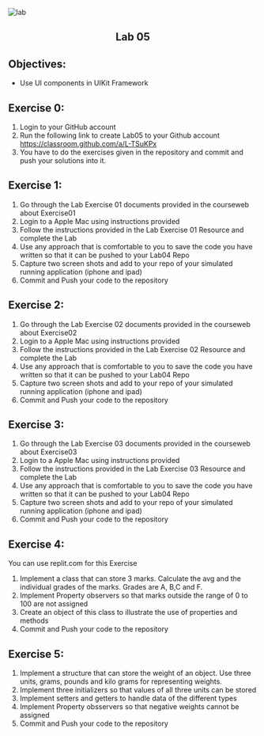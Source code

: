 ![lab](/resources/labslogo.png)
## <div align="center">Lab 05</div>

## Objectives:  
* Use UI components in UIKit Framework

## Exercise 0:

1. Login to your GitHub account
2. Run the following link to create Lab05 to your Github account https://classroom.github.com/a/L-TSuKPx
3. You have to do the exercises given in the repository and commit and push your solutions into it.

## Exercise 1:

1. Go through the Lab Exercise 01 documents provided in the courseweb about Exercise01
2. Login to a Apple Mac using instructions provided
3. Follow the instructions provided in the Lab Exercise 01 Resource and complete the Lab
4. Use any approach that is comfortable to you to save the code you have written so that it can be pushed to your Lab04 Repo
5. Capture two screen shots and add to your repo of your simulated running application (iphone and ipad)
6. Commit and Push your code to the repository

## Exercise 2:

1. Go through the Lab Exercise 02 documents provided in the courseweb about Exercise02
2. Login to a Apple Mac using instructions provided
3. Follow the instructions provided in the Lab Exercise 02 Resource and complete the Lab
4. Use any approach that is comfortable to you to save the code you have written so that it can be pushed to your Lab04 Repo
5. Capture two screen shots and add to your repo of your simulated running application (iphone and ipad)
6. Commit and Push your code to the repository

## Exercise 3:

1. Go through the Lab Exercise 03 documents provided in the courseweb about Exercise03
2. Login to a Apple Mac using instructions provided
3. Follow the instructions provided in the Lab Exercise 03 Resource and complete the Lab
4. Use any approach that is comfortable to you to save the code you have written so that it can be pushed to your Lab04 Repo
5. Capture two screen shots and add to your repo of your simulated running application (iphone and ipad)
6. Commit and Push your code to the repository

## Exercise 4:

You can use replit.com for this Exercise

1. Implement a class that can store 3 marks.  Calculate the avg and the individual grades of the marks.  Grades are A, B,C and F.
2. Implement Property observers so that marks outside the range of 0 to 100 are not assigned
3. Create an object of this class to illustrate the use of properties and methods
4. Commit and Push your code to the repository

## Exercise 5:

1. Implement a structure that can store the weight of an object.  Use three units, grams, pounds and kilo grams for representing weights.
2. Implement three initializers so that values of all three units can be stored
3. Implement setters and getters to handle data of the different types
4. Implement Property obsservers so that negative weights cannot be assigned
5. Commit and Push your code to the repository

